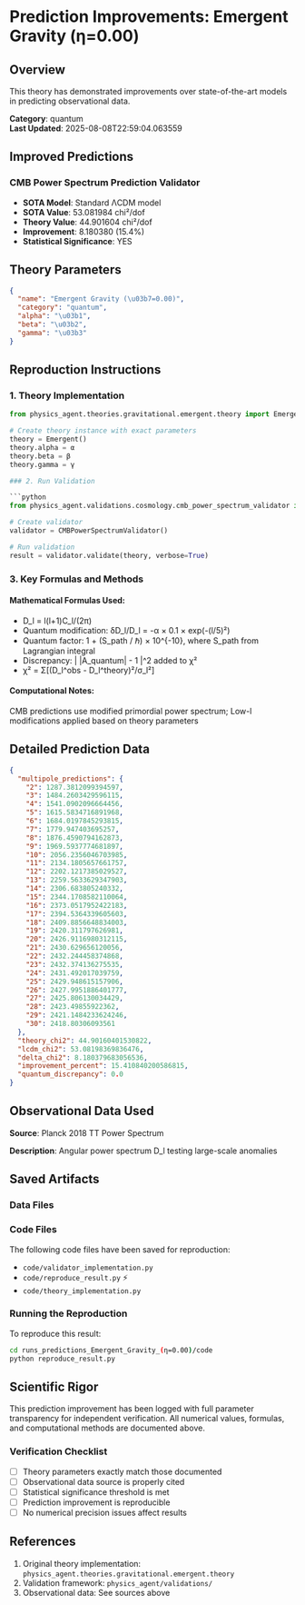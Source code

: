 # Prediction Improvements: Emergent Gravity (η=0.00)

## Overview

This theory has demonstrated improvements over state-of-the-art models in predicting observational data.

**Category**: quantum  
**Last Updated**: 2025-08-08T22:59:04.063559

## Improved Predictions

### CMB Power Spectrum Prediction Validator

- **SOTA Model**: Standard ΛCDM model
- **SOTA Value**: 53.081984 chi²/dof
- **Theory Value**: 44.901604 chi²/dof
- **Improvement**: 8.180380 (15.4%)
- **Statistical Significance**: YES

## Theory Parameters

```json
{
  "name": "Emergent Gravity (\u03b7=0.00)",
  "category": "quantum",
  "alpha": "\u03b1",
  "beta": "\u03b2",
  "gamma": "\u03b3"
}
```

## Reproduction Instructions

### 1. Theory Implementation

```python
from physics_agent.theories.gravitational.emergent.theory import Emergent

# Create theory instance with exact parameters
theory = Emergent()
theory.alpha = α
theory.beta = β
theory.gamma = γ

### 2. Run Validation

```python
from physics_agent.validations.cosmology.cmb_power_spectrum_validator import CMBPowerSpectrumValidator

# Create validator
validator = CMBPowerSpectrumValidator()

# Run validation
result = validator.validate(theory, verbose=True)
```

### 3. Key Formulas and Methods

#### Mathematical Formulas Used:

- D_l = l(l+1)C_l/(2π)
- Quantum modification: δD_l/D_l = -α × 0.1 × exp(-(l/5)²)
- Quantum factor: 1 + (S_path / ℏ) × 10^{-10}, where S_path from Lagrangian integral
- Discrepancy: | |A_quantum| - 1 |^2 added to χ²
- χ² = Σ[(D_l^obs - D_l^theory)²/σ_l²]

#### Computational Notes:

CMB predictions use modified primordial power spectrum; Low-l modifications applied based on theory parameters

## Detailed Prediction Data

```json
{
  "multipole_predictions": {
    "2": 1287.3812099394597,
    "3": 1484.2603429596115,
    "4": 1541.0902096664456,
    "5": 1615.5834716891968,
    "6": 1684.0197845293815,
    "7": 1779.947403695257,
    "8": 1876.4590794162873,
    "9": 1969.5937774681897,
    "10": 2056.2356046703985,
    "11": 2134.1805657661757,
    "12": 2202.1217385029527,
    "13": 2259.5633629347903,
    "14": 2306.683805240332,
    "15": 2344.1708582110064,
    "16": 2373.0517952422183,
    "17": 2394.5364339605603,
    "18": 2409.8856648834003,
    "19": 2420.311797626981,
    "20": 2426.9116980312115,
    "21": 2430.629656120056,
    "22": 2432.244458374868,
    "23": 2432.374136275535,
    "24": 2431.492017039759,
    "25": 2429.948615157906,
    "26": 2427.9951886401777,
    "27": 2425.806130034429,
    "28": 2423.49855922362,
    "29": 2421.1484233624246,
    "30": 2418.80306093561
  },
  "theory_chi2": 44.90160401530822,
  "lcdm_chi2": 53.08198369836476,
  "delta_chi2": 8.180379683056536,
  "improvement_percent": 15.410840200586815,
  "quantum_discrepancy": 0.0
}
```

## Observational Data Used

**Source**: Planck 2018 TT Power Spectrum

**Description**: Angular power spectrum D_l testing large-scale anomalies


## Saved Artifacts

### Data Files


### Code Files

The following code files have been saved for reproduction:

- `code/validator_implementation.py`
- `code/reproduce_result.py` ⚡
- `code/theory_implementation.py`

### Running the Reproduction

To reproduce this result:

```bash
cd runs_predictions_Emergent_Gravity_(η=0.00)/code
python reproduce_result.py
```

## Scientific Rigor

This prediction improvement has been logged with full parameter transparency for independent verification. 
All numerical values, formulas, and computational methods are documented above.

### Verification Checklist

- [ ] Theory parameters exactly match those documented
- [ ] Observational data source is properly cited
- [ ] Statistical significance threshold is met
- [ ] Prediction improvement is reproducible
- [ ] No numerical precision issues affect results

## References

1. Original theory implementation: `physics_agent.theories.gravitational.emergent.theory`
2. Validation framework: `physics_agent/validations/`
3. Observational data: See sources above
